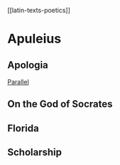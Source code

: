 [[latin-texts-poetics]]

# Apuleius

## Apologia
[Parallel](https://faculty.georgetown.edu/jod/apuleius/text.trans1.html)
## On the God of Socrates
## Florida

## Scholarship